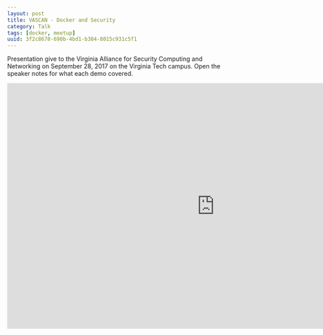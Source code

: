 ```yaml
---
layout: post
title: VASCAN - Docker and Security
category: Talk
tags: [docker, meetup]
uuid: 3f2c8678-690b-4bd1-b304-8015c931c5f1
---
```


Presentation give to the Virginia Alliance for Security Computing and Networking on September 28, 2017 on the Virginia Tech campus. Open the speaker notes for what each demo covered.


<iframe src="https://docs.google.com/presentation/d/e/2PACX-1vSlJeyEALOdqu7r3sreFFxV1mPPoG_oyQF2y4Q6FsGgol-fGa-lRw8PxxbQ57ObwbTCn_AqEMppmLdW/embed?start=false&loop=false&delayms=3000" frameborder="0" width="960" height="569" allowfullscreen="true" mozallowfullscreen="true" webkitallowfullscreen="true"></iframe>
